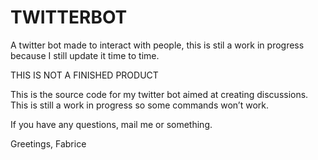# TWITTERBOT

A twitter bot made to interact with people, this is stil a work in progress because I still update it time to time.

THIS IS NOT A FINISHED PRODUCT

This is the source code for my twitter bot aimed at creating discussions. This is still a work in progress so some commands won’t work.


If you have any questions, mail me or something.

Greetings, Fabrice
